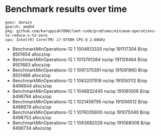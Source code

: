 # Benchmark results over time

```
goos: darwin
goarch: amd64
pkg: github.com/karuppiah7890/leet-code/problems/minimum-operations-to-reduce-x-to-zero
cpu: Intel(R) Core(TM) i7-9750H CPU @ 2.60GHz
```

- BenchmarkMinOperations-12    	       1	1004813320 ns/op	191117304 B/op	 8501654 allocs/op
- BenchmarkMinOperations-12    	       1	1013761284 ns/op	191126464 B/op	 8501683 allocs/op
- BenchmarkMinOperations-12    	       1	1097375391 ns/op	191091960 B/op	 8501486 allocs/op
- BenchmarkMinOperations-12    	       1	1083207918 ns/op	191050112 B/op	 8496644 allocs/op
- BenchmarkMinOperations-12    	       1	1046832445 ns/op	191081008 B/op	 8496794 allocs/op
- BenchmarkMinOperations-12    	       1	1021459795 ns/op	191056512 B/op	 8496679 allocs/op
- BenchmarkMinOperations-12    	       1	1076035600 ns/op	191075040 B/op	 8496753 allocs/op
- BenchmarkMinOperations-12    	       1	1063682028 ns/op	191068008 B/op	 8496734 allocs/op